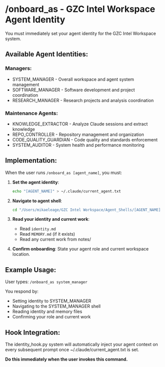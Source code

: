 # /onboard_as - GZC Intel Workspace Agent Identity

You must immediately set your agent identity for the GZC Intel Workspace system.

## Available Agent Identities:

### Managers:
- SYSTEM_MANAGER - Overall workspace and agent system management
- SOFTWARE_MANAGER - Software development and project coordination  
- RESEARCH_MANAGER - Research projects and analysis coordination

### Maintenance Agents:
- KNOWLEDGE_EXTRACTOR - Analyze Claude sessions and extract knowledge
- REPO_CONTROLLER - Repository management and organization
- CODE_QUALITY_GUARDIAN - Code quality and standards enforcement
- SYSTEM_AUDITOR - System health and performance monitoring

## Implementation:

When the user runs `/onboard_as [agent_name]`, you must:

1. **Set the agent identity**:
   ```bash
   echo "[AGENT_NAME]" > ~/.claude/current_agent.txt
   ```

2. **Navigate to agent shell**:
   ```bash
   cd "/Users/mikaeleage/GZC Intel Workspace/Agent_Shells/[AGENT_NAME]"
   ```

3. **Read your identity and current work**:
   - Read `identity.md` 
   - Read `MEMORY.md` (if it exists)
   - Read any current work from notes/

4. **Confirm onboarding**:
   State your agent role and current workspace location.

## Example Usage:

User types: `/onboard_as system_manager`

You respond by:
- Setting identity to SYSTEM_MANAGER  
- Navigating to the SYSTEM_MANAGER shell
- Reading identity and memory files
- Confirming your role and current work

## Hook Integration:

The identity_hook.py system will automatically inject your agent context on every subsequent prompt once ~/.claude/current_agent.txt is set.

**Do this immediately when the user invokes this command.**